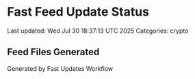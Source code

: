 # Fast Feed Update Status
Last updated: Wed Jul 30 18:37:13 UTC 2025
Categories: crypto

## Feed Files Generated

Generated by Fast Updates Workflow
